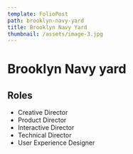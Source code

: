 ```yaml
---
template: FolioPost
path: brooklyn-navy-yard
title: Brooklyn Navy Yard
thumbnail: /assets/image-3.jpg
---
```



# Brooklyn Navy yard

## Roles

* Creative Director
* Product Director
* Interactive Director
* Technical Director
* User Experience Designer